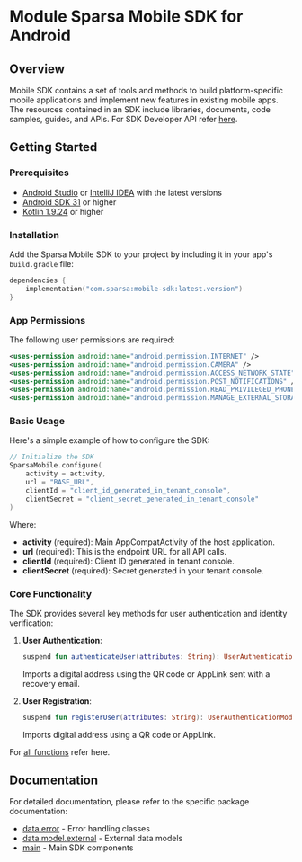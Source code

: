 # Module Sparsa Mobile SDK for Android

## Overview
Mobile SDK contains a set of tools and methods to build platform-specific mobile applications and implement new features in existing mobile apps. The resources contained in an SDK include libraries, documents, code samples, guides, and APIs. For SDK Developer API refer [here](https://sparsa-inc.github.io/sparsa-mobile-sdk-android/).

## Getting Started

### Prerequisites
- [Android Studio](https://developer.android.com/studio) or [IntelliJ IDEA](https://www.jetbrains.com/idea/) with the latest versions
- [Android SDK 31](https://developer.android.com/tools/releases/platforms) or higher
- [Kotlin 1.9.24](https://kotlinlang.org/) or higher

### Installation
Add the Sparsa Mobile SDK to your project by including it in your app's `build.gradle` file:

```kotlin
dependencies {
    implementation("com.sparsa:mobile-sdk:latest.version")
}
```

### App Permissions
The following user permissions are required:
```xml
<uses-permission android:name="android.permission.INTERNET" />
<uses-permission android:name="android.permission.CAMERA" />
<uses-permission android:name="android.permission.ACCESS_NETWORK_STATE" />
<uses-permission android:name="android.permission.POST_NOTIFICATIONS" />
<uses-permission android:name="android.permission.READ_PRIVILEGED_PHONE_STATE" />
<uses-permission android:name="android.permission.MANAGE_EXTERNAL_STORAGE" />
```

### Basic Usage
Here's a simple example of how to configure the SDK:

```kotlin
// Initialize the SDK
SparsaMobile.configure(
    activity = activity,
    url = "BASE_URL",
    clientId = "client_id_generated_in_tenant_console",
    clientSecret = "client_secret_generated_in_tenant_console"
)
```

Where:
- **activity** (required): Main AppCompatActivity of the host application.
- **url** (required): This is the endpoint URL for all API calls.
- **clientId** (required): Client ID generated in tenant console.
- **clientSecret** (required): Secret generated in your tenant console.

### Core Functionality

The SDK provides several key methods for user authentication and identity verification:

1. **User Authentication**:
   ```kotlin
   suspend fun authenticateUser(attributes: String): UserAuthenticationModel
   ```
   Imports a digital address using the QR code or AppLink sent with a recovery email.

2. **User Registration**:
   ```kotlin
   suspend fun registerUser(attributes: String): UserAuthenticationModel
   ```
   Imports digital address using a QR code or AppLink.



For [all functions](https://sparsa-inc.github.io/sparsa-mobile-sdk-android/-sparsa-mobile/main/-sparsa-mobile/index.html) refer here.

## Documentation
For detailed documentation, please refer to the specific package documentation:
- [data.error](https://sparsa-inc.github.io/sparsa-mobile-sdk-android/-sparsa-mobile/data.error/index.html) - Error handling classes
- [data.model.external](https://sparsa-inc.github.io/sparsa-mobile-sdk-android/-sparsa-mobile/data.model.external/index.html) - External data models
- [main](https://sparsa-inc.github.io/sparsa-mobile-sdk-android/-sparsa-mobile/main/index.html) - Main SDK components

